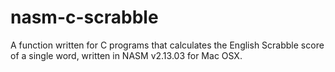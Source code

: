# nasm-c-scrabble

A function written for C programs that calculates the English Scrabble score of a single word, written in NASM v2.13.03 for Mac OSX.
